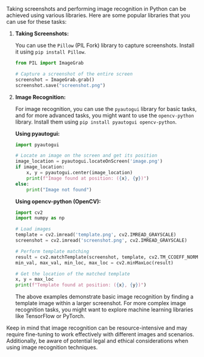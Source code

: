 Taking screenshots and performing image recognition in Python can be achieved using various libraries. Here are some popular libraries that you can use for these tasks:

1. **Taking Screenshots:**

   You can use the `Pillow` (PIL Fork) library to capture screenshots. Install it using `pip install Pillow`.

   ```python
   from PIL import ImageGrab

   # Capture a screenshot of the entire screen
   screenshot = ImageGrab.grab()
   screenshot.save("screenshot.png")
   ```

2. **Image Recognition:**

   For image recognition, you can use the `pyautogui` library for basic tasks, and for more advanced tasks, you might want to use the `opencv-python` library. Install them using `pip install pyautogui opencv-python`.

   **Using pyautogui:**
   ```python
   import pyautogui

   # Locate an image on the screen and get its position
   image_location = pyautogui.locateOnScreen('image.png')
   if image_location:
       x, y = pyautogui.center(image_location)
       print(f"Image found at position: ({x}, {y})")
   else:
       print("Image not found")
   ```

   **Using opencv-python (OpenCV):**
   ```python
   import cv2
   import numpy as np

   # Load images
   template = cv2.imread('template.png', cv2.IMREAD_GRAYSCALE)
   screenshot = cv2.imread('screenshot.png', cv2.IMREAD_GRAYSCALE)

   # Perform template matching
   result = cv2.matchTemplate(screenshot, template, cv2.TM_CCOEFF_NORMED)
   min_val, max_val, min_loc, max_loc = cv2.minMaxLoc(result)

   # Get the location of the matched template
   x, y = max_loc
   print(f"Template found at position: ({x}, {y})")
   ```

   The above examples demonstrate basic image recognition by finding a template image within a larger screenshot. For more complex image recognition tasks, you might want to explore machine learning libraries like TensorFlow or PyTorch.

Keep in mind that image recognition can be resource-intensive and may require fine-tuning to work effectively with different images and scenarios. Additionally, be aware of potential legal and ethical considerations when using image recognition techniques.
